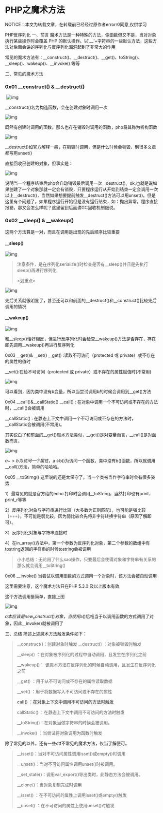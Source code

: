 # PHP之魔术方法

NOTICE：本文为转载文章，在转载前已经经过原作者errorr0同意,仅供学习

PHP反序列化
一、前言
魔术方法是一种特殊的方法，像函数但又不是，当对对象执行某些操作时会覆盖 PHP 的默认操作。以'__'+字符串的一些默认方法，这些方法对后面会讲的序列化与反序列化漏洞起到了非常大的作用

常见的魔术方法有：__construct()、__destruct()、__get()、toString()、__sleep()、wakeup()、__invoke() 等等

二、常见的魔术方法
### 0x01 __construct() & __destruct()

​    ![img](https://i-blog.csdnimg.cn/blog_migrate/be1c6a241adad6339e7cb13f57414d12.png)

__construct()名为构造函数，会在创建对象时调用一次

![img](https://i-blog.csdnimg.cn/blog_migrate/f91e99e9ca64146a35e0e25ba9199610.png)

既然有创建时调用的函数，那么也存在销毁时调用的函数，php将其称为析构函数

![img](https://i-blog.csdnimg.cn/blog_migrate/ca9af307b6b76865f5f7d8fddc67da9d.png)

__destruct()如官方解释一般，在销毁时调用，但是什么时候会销毁，到很多文章都写用unset()

直接回收已创建的对象，但事实是：

![img](https://i-blog.csdnimg.cn/blog_migrate/bcd41002ccd07fea8224a020dba233d8.png)

 说明当一个程序结束后php会自动销毁最后调用一次__destruct()。ok,也就是说如果创建了一个对象那就一定会有销毁，只要程序运行从开始到结束一定会调用一次以上__destruct()，当然如果想要提前触发__destruct()方法可以用unset()。但是这里有个问题了，如果程序运行开始但是没有运行结束，如：抛出异常，程序直接报错，那又会怎么样呢？这里留到后面讲GC回收机制细说。

### 0x02 __sleep() & __wakeup()

这两个方法算是一对，而且在调用是出现的先后顺序比较重要

#### __sleep() 

![img](https://i-blog.csdnimg.cn/blog_migrate/d41fd11cad86f6cf9aef7c2691388fbe.png)

> 注意条件，是在序列化serialize()时检查是否有__sleep()并且是先执行sleep()再进行序列化
>
> <划重点>

![img](https://i-blog.csdnimg.cn/blog_migrate/3619144bafd8e7b52c5fd7425caac3a1.png)

 先后关系就很明显了，甚至还可以和前面的__destruct()和__construct()比较先后调用的情况

#### __wakeup()

![img](https://i-blog.csdnimg.cn/blog_migrate/9ff2149376051ce552e86b1d3fffb9dd.png)


和__sleep()恰好相反，但进行反序列化时会检查__wakeup()方法是否存在，存在即先调用__wakeup()再进行反序列化

0x03 __get()& __set()
__get() :读取不可访问（protected 或 private）或不存在的属性的值时

__set():在给不可访问（protected 或 private）或不存在的属性赋值时(不常用)

![img](https://i-blog.csdnimg.cn/blog_migrate/ffb7a29063d3898a7e73a70aa5a3a746.png)

 可以看到，因为类中没有b变量，所以当尝试调用b的时候会调用到__get()方法

0x04 __call()&__callStatic()
__call() : 在对象中调用一个不可访问或不存在的方法时，__call()会被调用

__callStatic() : 在静态上下文中调用一个不可访问或不存在的方法时，__callStatic会被调用(不常用)。

其实说白了和前面的__get()魔术方法类似，__get()是对变量而言，__call()是对函数而言。

![img](https://i-blog.csdnimg.cn/blog_migrate/9a34ecd844ad339ae20270e08dc6ce5d.png)

$a->b为访问一个属性，$a->b()为访问一个函数，类中没有b()函数，所以就调用__call()方法，简单的哈哈哈。

0x05 __toStirng()
这里说的还是太保守了，当一个类被当作字符串时会有很多姿势

1）最常见的就是官方给的echo 打印时会调用__toString，当然打印也有print、print_r等等

2）反序列化对象与字符串进行比较（大多数为正则匹配），也可能是强比较（===）。不可能是弱比较，因为弱比较会先将非字符转换字符串（原因了解即可）。

3）反序列化对象与字符串连接时

4）在in_array()方法中，第一个参数为反序列化对象，第二个参数的数组中有tostring返回的字符串的时候tostring会被调用

> 小小总结：无论用了什么sao操作，只要最后会使得对象和字符串有关系的那么就会调用__toString()

0x06 __invoke()
当尝试以调用函数的方式调用一个对象时，该方法会被自动调用

这里需要注意，这个魔术方法只在PHP 5.3.0 及以上版本有效

这个方法调用挺简单，直接上图

![img](https://i-blog.csdnimg.cn/blog_migrate/e0257cd44b3ef50b87dd4f81448f5bd3.png)

 $a本应该是new_construct()对象，当使用$a()后相当于以调用函数的方式调用了对象，因此__invoke()就被调用了

三、总结
简述上述魔术方法触发条件如下：

>__construct()：创建对象时触发
>__destruct() ：对象被销毁时触发
>
>__sleep() ：在对象被序列化的过程中自动调用，且发生在序列化之前
>
>__wakeup()： 该魔术方法在反序列化的时候自动调用，且发生在反序列化之前　
>
>__get() ：用于从不可访问或不存在的属性读取数据
>
>__set() ：用于将数据写入不可访问或不存在的属性
>
>__call() ：在对象上下文中调用不可访问的方法时触发__
>
>callStatic() ：在静态上下文中调用不可访问的方法时触发
>
>__toString()：在对象当做字符串的时候会被调用。
>
>__invoke() ：当尝试将对象调用为函数时触发

除了常见的以外，还有一些ctf不常见的魔术方法，仅当了解便可。

> __isset()：当对不可访问属性调用isset()或empty()时调用
>
> __unset()：当对不可访问属性调用unset()时被调用。
>
> __set_state()：调用var_export()导出类时，此静态方法会被调用。
>
> __clone()：当对象复制完成时调用
>
> __isset() ：在不可访问的属性上调用isset()或empty()触发
>
> __unset() ：在不可访问的属性上使用unset()时触发